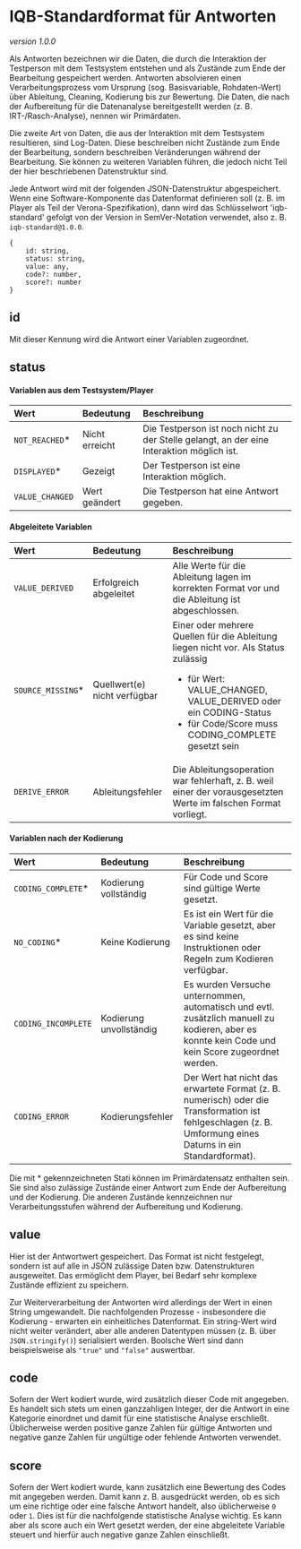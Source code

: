 # IQB-Standardformat für Antworten
*version 1.0.0*

Als Antworten bezeichnen wir die Daten, die durch die Interaktion der Testperson mit dem Testsystem entstehen und als Zustände zum Ende der Bearbeitung gespeichert werden. Antworten absolvieren einen Verarbeitungsprozess vom Ursprung (sog. Basisvariable, Rohdaten-Wert) über Ableitung, Cleaning, Kodierung bis zur Bewertung. Die Daten, die nach der Aufbereitung für die Datenanalyse bereitgestellt werden (z. B. IRT-/Rasch-Analyse), nennen wir Primärdaten.

Die zweite Art von Daten, die aus der Interaktion mit dem Testsystem resultieren, sind Log-Daten. Diese beschreiben nicht Zustände zum Ende der Bearbeitung, sondern beschreiben Veränderungen während der Bearbeitung. Sie können zu weiteren Variablen führen, die jedoch nicht Teil der hier beschriebenen Datenstruktur sind.

Jede Antwort wird mit der folgenden JSON-Datenstruktur abgespeichert. Wenn eine Software-Komponente das Datenformat definieren soll (z. B. im Player als Teil der Verona-Spezifikation), dann wird das Schlüsselwort 'iqb-standard' gefolgt von der Version in SemVer-Notation verwendet, also z. B. `iqb-standard@1.0.0`.

```
{
    id: string,
    status: string,
    value: any,
    code?: number,
    score?: number
}
```
## id
Mit dieser Kennung wird die Antwort einer Variablen zugeordnet.

## status
#### Variablen aus dem Testsystem/Player
| Wert | Bedeutung | Beschreibung |
| :------------- | :------------- | :------------- |
| `NOT_REACHED`* | Nicht erreicht | Die Testperson ist noch nicht zu der Stelle gelangt, an der eine Interaktion möglich ist. |
| `DISPLAYED`* | Gezeigt | Der Testperson ist eine Interaktion möglich. |
| `VALUE_CHANGED` | Wert geändert | Die Testperson hat eine Antwort gegeben. |

#### Abgeleitete Variablen

| Wert | Bedeutung | Beschreibung |
| :------------- | :------------- | :------------- |
| `VALUE_DERIVED` | Erfolgreich abgeleitet | Alle Werte für die Ableitung lagen im korrekten Format vor und die Ableitung ist abgeschlossen. |
| `SOURCE_MISSING`* | Quellwert(e) nicht verfügbar | Einer oder mehrere Quellen für die Ableitung liegen nicht vor. Als Status zulässig<ul><li>für Wert: VALUE_CHANGED, VALUE_DERIVED oder ein CODING-Status</li><li>für Code/Score muss CODING_COMPLETE gesetzt sein</li></ul> |
| `DERIVE_ERROR` | Ableitungsfehler | Die Ableitungsoperation war fehlerhaft, z. B. weil einer der vorausgesetzten Werte im falschen Format vorliegt. |

#### Variablen nach der Kodierung

| Wert | Bedeutung | Beschreibung |
| :------------- | :------------- | :------------- |
| `CODING_COMPLETE`* | Kodierung vollständig | Für Code und Score sind gültige Werte gesetzt. |
| `NO_CODING`* | Keine Kodierung | Es ist ein Wert für die Variable gesetzt, aber es sind keine Instruktionen oder Regeln zum Kodieren verfügbar. |
| `CODING_INCOMPLETE` | Kodierung unvollständig | Es wurden Versuche unternommen, automatisch und evtl. zusätzlich  manuell zu kodieren, aber es konnte kein Code und kein Score zugeordnet werden. |
| `CODING_ERROR` | Kodierungsfehler | Der Wert hat nicht das erwartete Format (z. B. numerisch) oder die Transformation ist fehlgeschlagen (z. B. Umformung eines Datums in ein Standardformat). |

Die mit * gekennzeichneten Stati können im Primärdatensatz enthalten sein. Sie sind also zulässige Zustände einer Antwort zum Ende der Aufbereitung und der Kodierung. Die anderen Zustände kennzeichnen nur Verarbeitungsstufen während der Aufbereitung und Kodierung. 

## value
Hier ist der Antwortwert gespeichert. Das Format ist nicht festgelegt, sondern ist auf alle in JSON zulässige Daten bzw. Datenstrukturen ausgeweitet. Das ermöglicht dem Player, bei Bedarf sehr komplexe Zustände effizient zu speichern.

Zur Weiterverarbeitung der Antworten wird allerdings der Wert in einen String umgewandelt. Die nachfolgenden Prozesse - insbesondere die Kodierung - erwarten ein einheitliches Datenformat. Ein string-Wert wird nicht weiter verändert, aber alle anderen Datentypen müssen (z. B. über `JSON.stringify()`) serialisiert werden. Boolsche Wert sind dann beispielsweise als `"true"` und `"false"` auswertbar.

## code
Sofern der Wert kodiert wurde, wird zusätzlich dieser Code mit angegeben. Es handelt sich stets um einen ganzzahligen Integer, der die Antwort in eine Kategorie einordnet und damit für eine statistische Analyse erschließt. Üblicherweise werden positive ganze Zahlen für gültige Antworten und negative ganze Zahlen für ungültige oder fehlende Antworten verwendet.

## score
Sofern der Wert kodiert wurde, kann zusätzlich eine Bewertung des Codes mit angegeben werden. Damit kann z. B. ausgedrückt werden, ob es sich um eine richtige oder eine falsche Antwort handelt, also üblicherweise `0` oder `1`. Dies ist für die nachfolgende statistische Analyse wichtig. Es kann aber als score auch ein Wert gesetzt werden, der  eine abgeleitete Variable steuert und hierfür auch negative ganze Zahlen einschließt.
